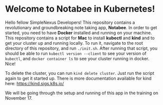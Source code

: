 # Welcome to Notabee in Kubernetes!

Hello fellow SimpleNexus Developers! This repository contains a revolutionary and groundbreaking note taking app, **Notabee**. In order to get started, you need to have **Docker** installed and running on your machine. This repository contains a script for **Mac** to install **kubectl** and **kind** and to get your cluster up and running locally. To run it, navigate to the root directory of this repository, and run `./init.sh`. After running that script, you should be able to run `kubectl version --client` to see your version of `kubectl`, and `docker container ls` to see your cluster running in docker. Nice!

To delete the cluster, you can run `kind delete cluster`. Just run the script again to get it started up. There is more documentation available for kind here: https://kind.sigs.k8s.io/

We will be going through the setup and running of this app in the training on November 17. 
